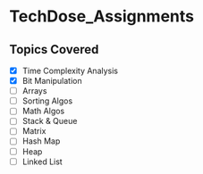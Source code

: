 # TechDose_Assignments

## Topics Covered

- [x] Time Complexity Analysis 
- [x] Bit Manipulation 
- [ ] Arrays 
- [ ] Sorting Algos
- [ ] Math Algos
- [ ] Stack & Queue
- [ ] Matrix
- [ ] Hash Map
- [ ] Heap 
- [ ] Linked List

